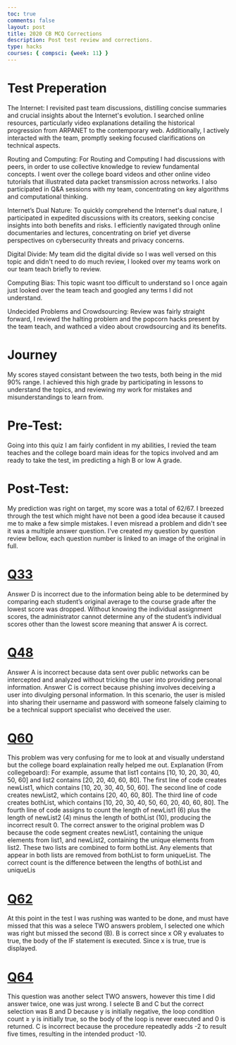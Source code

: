 ```yaml
---
toc: true
comments: false
layout: post
title: 2020 CB MCQ Corrections
description: Post test review and corrections.
type: hacks
courses: { compsci: {week: 11} }
---
```


# Test Preperation

The Internet:
I revisited past team discussions, distilling concise summaries and crucial insights about the Internet's evolution. I searched online resources, particularly video explanations detailing the historical progression from ARPANET to the contemporary web. Additionally, I actively interacted with the team, promptly seeking focused clarifications on technical aspects.

Routing and Computing:
For Routing and Computing I had discussions with peers, in order to use collective knowledge to review fundamental concepts. I went over the college board videos and other online video tutorials that illustrated data packet transmission across networks. I also participated in Q&A sessions with my team, concentrating on key algorithms and computational thinking.

Internet’s Dual Nature:
To quickly comprehend the Internet's dual nature, I participated in expedited discussions with its creators, seeking concise insights into both benefits and risks. I efficiently navigated through online documentaries and lectures, concentrating on brief yet diverse perspectives on cybersecurity threats and privacy concerns.

Digital Divide:
My team did the digital divide so I was well versed on this topic and didn't need to do much review, I looked over my teams work on our team teach briefly to review. 

Computing Bias:
This topic wasnt too difficult to understand so I once again just looked over the team teach and googled any terms I did not understand.

Undecided Problems and Crowdsourcing:
Review was fairly straight forward, I reviewd the halting problem and the popcorn hacks present by the team teach, and wathced a video about crowdsourcing and its benefits.

# Journey 
My scores stayed consistant between the two tests, both being in the mid 90% range. I achieved this high grade by participating in lessons to understand the topics, and reviewing my work for mistakes and misunderstandings to learn from.

# Pre-Test: 
Going into this quiz I am fairly confident in my abilities, I revied the team teaches and the college board main ideas for the topics involved and am ready to take the test, im predicting a high B or low A grade.

# Post-Test: 
My prediction was right on target, my score was a total of 62/67. I breezed through the test which might have not been a good idea because it caused me to make a few simple mistakes. I even misread a problem and didn't see it was a multiple answer question. I've created my question by question review bellow, each question number is linked to an image of the original in full.

# <a href="https://drive.google.com/file/d/1NN4uxdIHN3QHBD4KlgNWEbCAFI2VBbqO/view?usp=drive_link">Q33</a>

Answer D is incorrect due to the information being able to be determined by comparing each student’s original average to the course grade after the lowest score was dropped. Without knowing the individual assignment scores, the administrator cannot determine any of the student’s individual scores other than the lowest score meaning that answer A is correct.

# <a href="https://drive.google.com/file/d/1H4F8Toep1TsQ9vfxoJxOoTN8LQShq_k6/view?usp=drive_link">Q48</a>

Answer A is incorrect because data sent over public networks can be intercepted and analyzed without tricking the user into providing personal information. Answer C is correct because phishing involves deceiving a user into divulging personal information. In this scenario, the user is misled into sharing their username and password with someone falsely claiming to be a technical support specialist who deceived the user.

# <a href="https://drive.google.com/file/d/1fTJyCu7Xzy9uPUAubqP2JBUT7FCf5SLE/view?usp=drive_link">Q60</a>

This problem was very confusing for me to look at and visually understand but the college board explaination really helped me out. Explanation (From collegeboard): For example, assume that list1 contains [10, 10, 20, 30, 40, 50, 60] and list2 contains [20, 20, 40, 60, 80]. The first line of code creates newList1, which contains [10, 20, 30, 40, 50, 60]. The second line of code creates newList2, which contains [20, 40, 60, 80]. The third line of code creates bothList, which contains [10, 20, 30, 40, 50, 60, 20, 40, 60, 80]. The fourth line of code assigns to count the length of newList1 (6) plus the length of newList2 (4) minus the length of bothList (10), producing the incorrect result 0. The correct answer to the original problem was D because the code segment creates newList1, containing the unique elements from list1, and newList2, containing the unique elements from list2. These two lists are combined to form bothList. Any elements that appear in both lists are removed from bothList to form uniqueList. The correct count is the difference between the lengths of bothList and uniqueLis


# <a href="https://drive.google.com/file/d/19VYfWTbB0ioAChhhoScEQhHGJefRZ9ae/view?usp=drive_link">Q62</a>

At this point in the test I was rushing was wanted to be done, and must have missed that this was a selece TWO answers problem, I selected one which was right but missed the second (B). B is correct since x OR y evaluates to true, the body of the IF statement is executed. Since x is true, true is displayed.

# <a href="https://drive.google.com/file/d/1pjqzgVYkt6NJhi_wKsjcVbrVFGZPuH7B/view?usp=drive_link">Q64</a>

This question was another select TWO answers, however this time I did answer twice, one was just wrong. I selecte B and C but the correct selection was B and D because y is initially negative, the loop condition count ≥ y is initially true, so the body of the loop is never executed and 0 is returned. C is incorrect because the procedure repeatedly adds -2 to result five times, resulting in the intended product -10.